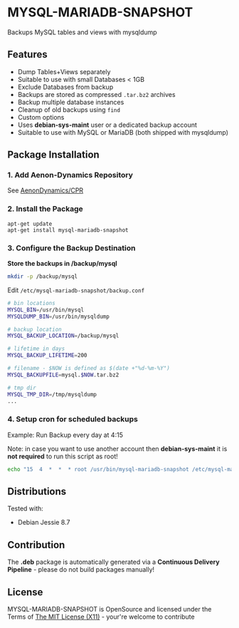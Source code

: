 MYSQL-MARIADB-SNAPSHOT
=============================

Backups MySQL tables and views with mysqldump

## Features ##

* Dump Tables+Views separately
* Suitable to use with small Databases < 1GB
* Exclude Databases from backup
* Backups are stored as compressed `.tar.bz2` archives
* Backup multiple database instances
* Cleanup of old backups using `find`
* Custom options
* Uses **debian-sys-maint** user or a dedicated backup account
* Suitable to use with MySQL or MariaDB (both shipped with mysqldump)

## Package Installation ##

### 1. Add Aenon-Dynamics Repository ###

See [AenonDynamics/CPR](https://github.com/AenonDynamics/CPR#debian-packages)

### 2. Install the Package ###

```
apt-get update
apt-get install mysql-mariadb-snapshot
```

### 3. Configure the Backup Destination ###

**Store the backups in /backup/mysql**

```bash
mkdir -p /backup/mysql
```

Edit `/etc/mysql-mariadb-snapshot/backup.conf`

```bash
# bin locations
MYSQL_BIN=/usr/bin/mysql
MYSQLDUMP_BIN=/usr/bin/mysqldump

# backup location
MYSQL_BACKUP_LOCATION=/backup/mysql

# lifetime in days
MYSQL_BACKUP_LIFETIME=200

# filename - $NOW is defined as $(date +"%d-%m-%Y")
MYSQL_BACKUPFILE=mysql.$NOW.tar.bz2

# tmp dir
MYSQL_TMP_DIR=/tmp/mysqldump
...
```

### 4. Setup cron for scheduled backups ###

Example: Run Backup every day at 4:15

Note: in case you want to use another account then **debian-sys-maint** it is **not required** to run this script as root!

```bash
echo "15  4  *  *  * root /usr/bin/mysql-mariadb-snapshot /etc/mysql-mariadb-snapshot/backup.conf" > /etc/cron.d/mysql-mariadb-snapshot
```

## Distributions ##

Tested with:

* Debian Jessie 8.7

## Contribution ##

The **.deb** package is automatically generated via a **Continuous Delivery Pipeline** - please do not build packages manually!

## License ##
MYSQL-MARIADB-SNAPSHOT is OpenSource and licensed under the Terms of [The MIT License (X11)](http://opensource.org/licenses/MIT) - your're welcome to contribute